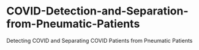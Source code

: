 # COVID-Detection-and-Separation-from-Pneumatic-Patients
Detecting COVID and Separating COVID Patients from Pneumatic Patients
